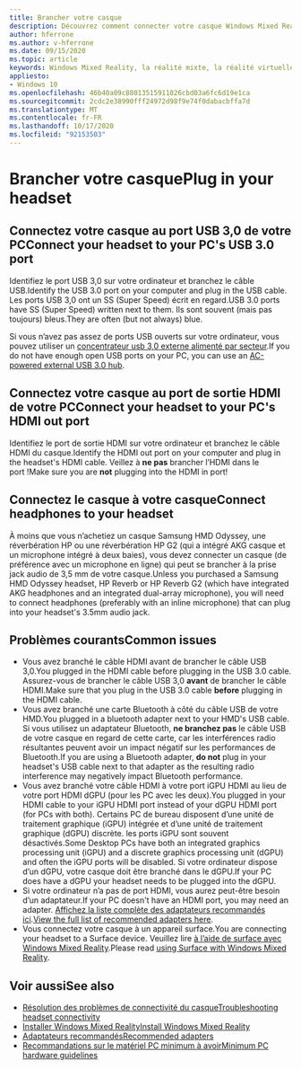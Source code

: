 ```yaml
---
title: Brancher votre casque
description: Découvrez comment connecter votre casque Windows Mixed Reality à USB 3,0 et HDMI, et comment connecter votre casque au casque.
author: hferrone
ms.author: v-hferrone
ms.date: 09/15/2020
ms.topic: article
keywords: Windows Mixed Reality, la réalité mixte, la réalité virtuelle, VR, MR, casque, configuration, prise en main
appliesto:
- Windows 10
ms.openlocfilehash: 46b40a09c88013515911026cbd03a6fc6d19e1ca
ms.sourcegitcommit: 2cdc2e38990fff24972d98f9e74f0dabacbffa7d
ms.translationtype: MT
ms.contentlocale: fr-FR
ms.lasthandoff: 10/17/2020
ms.locfileid: "92153503"
---
```

# <a name="plug-in-your-headset"></a><span data-ttu-id="f5ea5-104">Brancher votre casque</span><span class="sxs-lookup"><span data-stu-id="f5ea5-104">Plug in your headset</span></span>

## <a name="connect-your-headset-to-your-pcs-usb-30-port"></a><span data-ttu-id="f5ea5-105">Connectez votre casque au port USB 3,0 de votre PC</span><span class="sxs-lookup"><span data-stu-id="f5ea5-105">Connect your headset to your PC's USB 3.0 port</span></span>

<span data-ttu-id="f5ea5-106">Identifiez le port USB 3,0 sur votre ordinateur et branchez le câble USB.</span><span class="sxs-lookup"><span data-stu-id="f5ea5-106">Identify the USB 3.0 port on your computer and plug in the USB cable.</span></span> <span data-ttu-id="f5ea5-107">Les ports USB 3,0 ont un SS (Super Speed) écrit en regard.</span><span class="sxs-lookup"><span data-stu-id="f5ea5-107">USB 3.0 ports have SS (Super Speed) written next to them.</span></span> <span data-ttu-id="f5ea5-108">Ils sont souvent (mais pas toujours) bleus.</span><span class="sxs-lookup"><span data-stu-id="f5ea5-108">They are often (but not always) blue.</span></span>

<span data-ttu-id="f5ea5-109">Si vous n’avez pas assez de ports USB ouverts sur votre ordinateur, vous pouvez utiliser un [concentrateur usb 3,0 externe alimenté par secteur](recommended-adapters-for-windows-mixed-reality-capable-pcs.md#using-external-usb-30-hubs-with-windows-mixed-reality-headsets).</span><span class="sxs-lookup"><span data-stu-id="f5ea5-109">If you do not have enough open USB ports on your PC, you can use an [AC-powered external USB 3.0 hub](recommended-adapters-for-windows-mixed-reality-capable-pcs.md#using-external-usb-30-hubs-with-windows-mixed-reality-headsets).</span></span>

## <a name="connect-your-headset-to-your-pcs-hdmi-out-port"></a><span data-ttu-id="f5ea5-110">Connectez votre casque au port de sortie HDMI de votre PC</span><span class="sxs-lookup"><span data-stu-id="f5ea5-110">Connect your headset to your PC's HDMI out port</span></span>

<span data-ttu-id="f5ea5-111">Identifiez le port de sortie HDMI sur votre ordinateur et branchez le câble HDMI du casque.</span><span class="sxs-lookup"><span data-stu-id="f5ea5-111">Identify the HDMI out port on your computer and plug in the headset's HDMI cable.</span></span> <span data-ttu-id="f5ea5-112">Veillez à **ne pas** brancher l’HDMI dans le port !</span><span class="sxs-lookup"><span data-stu-id="f5ea5-112">Make sure you are **not** plugging into the HDMI in port!</span></span>

## <a name="connect-headphones-to-your-headset"></a><span data-ttu-id="f5ea5-113">Connectez le casque à votre casque</span><span class="sxs-lookup"><span data-stu-id="f5ea5-113">Connect headphones to your headset</span></span>

<span data-ttu-id="f5ea5-114">À moins que vous n’achetiez un casque Samsung HMD Odyssey, une réverbération HP ou une réverbération HP G2 (qui a intégré AKG casque et un microphone intégré à deux baies), vous devez connecter un casque (de préférence avec un microphone en ligne) qui peut se brancher à la prise jack audio de 3,5 mm de votre casque.</span><span class="sxs-lookup"><span data-stu-id="f5ea5-114">Unless you purchased a Samsung HMD Odyssey headset, HP Reverb or HP Reverb G2 (which have integrated AKG headphones and an integrated dual-array microphone), you will need to connect headphones (preferably with an inline microphone) that can plug into your headset's 3.5mm audio jack.</span></span>

## <a name="common-issues"></a><span data-ttu-id="f5ea5-115">Problèmes courants</span><span class="sxs-lookup"><span data-stu-id="f5ea5-115">Common issues</span></span>
* <span data-ttu-id="f5ea5-116">Vous avez branché le câble HDMI avant de brancher le câble USB 3,0.</span><span class="sxs-lookup"><span data-stu-id="f5ea5-116">You plugged in the HDMI cable before plugging in the USB 3.0 cable.</span></span>  <span data-ttu-id="f5ea5-117">Assurez-vous de brancher le câble USB 3,0 **avant** de brancher le câble HDMI.</span><span class="sxs-lookup"><span data-stu-id="f5ea5-117">Make sure that you plug in the USB 3.0 cable **before** plugging in the HDMI cable.</span></span>
* <span data-ttu-id="f5ea5-118">Vous avez branché une carte Bluetooth à côté du câble USB de votre HMD.</span><span class="sxs-lookup"><span data-stu-id="f5ea5-118">You plugged in a bluetooth adapter next to your HMD's USB cable.</span></span>  <span data-ttu-id="f5ea5-119">Si vous utilisez un adaptateur Bluetooth, **ne branchez pas** le câble USB de votre casque en regard de cette carte, car les interférences radio résultantes peuvent avoir un impact négatif sur les performances de Bluetooth.</span><span class="sxs-lookup"><span data-stu-id="f5ea5-119">If you are using a Bluetooth adapter, **do not** plug in your headset's USB cable next to that adapter as the resulting radio interference may negatively impact Bluetooth performance.</span></span>
* <span data-ttu-id="f5ea5-120">Vous avez branché votre câble HDMI à votre port iGPU HDMI au lieu de votre port HDMI dGPU (pour les PC avec les deux).</span><span class="sxs-lookup"><span data-stu-id="f5ea5-120">You plugged in your HDMI cable to your iGPU HDMI port instead of your dGPU HDMI port (for PCs with both).</span></span> <span data-ttu-id="f5ea5-121">Certains PC de bureau disposent d’une unité de traitement graphique (iGPU) intégrée et d’une unité de traitement graphique (dGPU) discrète. les ports iGPU sont souvent désactivés.</span><span class="sxs-lookup"><span data-stu-id="f5ea5-121">Some Desktop PCs have both an integrated graphics processing unit (iGPU) and a discrete graphics processing unit (dGPU) and often the iGPU ports will be disabled.</span></span> <span data-ttu-id="f5ea5-122">Si votre ordinateur dispose d’un dGPU, votre casque doit être branché dans le dGPU.</span><span class="sxs-lookup"><span data-stu-id="f5ea5-122">If your PC does have a dGPU your headset needs to be plugged into the dGPU.</span></span>  
* <span data-ttu-id="f5ea5-123">Si votre ordinateur n’a pas de port HDMI, vous aurez peut-être besoin d’un adaptateur.</span><span class="sxs-lookup"><span data-stu-id="f5ea5-123">If your PC doesn't have an HDMI port, you may need an adapter.</span></span> <span data-ttu-id="f5ea5-124">[Affichez la liste complète des adaptateurs recommandés ici](recommended-adapters-for-windows-mixed-reality-capable-pcs.md).</span><span class="sxs-lookup"><span data-stu-id="f5ea5-124">[View the full list of recommended adapters here](recommended-adapters-for-windows-mixed-reality-capable-pcs.md).</span></span> 
* <span data-ttu-id="f5ea5-125">Vous connectez votre casque à un appareil surface.</span><span class="sxs-lookup"><span data-stu-id="f5ea5-125">You are connecting your headset to a Surface device.</span></span> <span data-ttu-id="f5ea5-126">Veuillez lire [à l’aide de surface avec Windows Mixed Reality](windows-mixed-reality-minimum-pc-hardware-compatibility-guidelines.md#windows-mixed-reality-and-surface).</span><span class="sxs-lookup"><span data-stu-id="f5ea5-126">Please read [using Surface with Windows Mixed Reality](windows-mixed-reality-minimum-pc-hardware-compatibility-guidelines.md#windows-mixed-reality-and-surface).</span></span>

## <a name="see-also"></a><span data-ttu-id="f5ea5-127">Voir aussi</span><span class="sxs-lookup"><span data-stu-id="f5ea5-127">See also</span></span>

* [<span data-ttu-id="f5ea5-128">Résolution des problèmes de connectivité du casque</span><span class="sxs-lookup"><span data-stu-id="f5ea5-128">Troubleshooting headset connectivity</span></span>](headset-connectivity.md)
* [<span data-ttu-id="f5ea5-129">Installer Windows Mixed Reality</span><span class="sxs-lookup"><span data-stu-id="f5ea5-129">Install Windows Mixed Reality</span></span>](install-windows-mixed-reality.md)
* [<span data-ttu-id="f5ea5-130">Adaptateurs recommandés</span><span class="sxs-lookup"><span data-stu-id="f5ea5-130">Recommended adapters</span></span>](recommended-adapters-for-windows-mixed-reality-capable-pcs.md)
* [<span data-ttu-id="f5ea5-131">Recommandations sur le matériel PC minimum à avoir</span><span class="sxs-lookup"><span data-stu-id="f5ea5-131">Minimum PC hardware guidelines</span></span>](windows-mixed-reality-minimum-pc-hardware-compatibility-guidelines.md)
